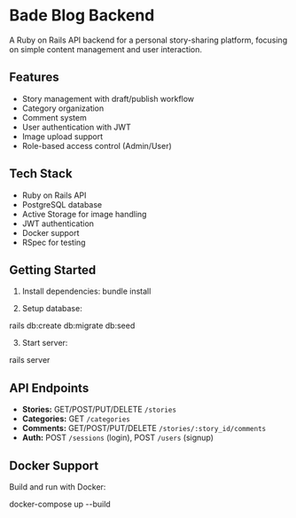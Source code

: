 # Bade Blog Backend

A Ruby on Rails API backend for a personal story-sharing platform, focusing on simple content management and user interaction.

## Features

- Story management with draft/publish workflow
- Category organization
- Comment system
- User authentication with JWT
- Image upload support
- Role-based access control (Admin/User)

## Tech Stack

- Ruby on Rails API
- PostgreSQL database
- Active Storage for image handling
- JWT authentication
- Docker support
- RSpec for testing

## Getting Started

1. Install dependencies:
   bundle install

2. Setup database:

rails db:create db:migrate db:seed

3. Start server:

rails server

## API Endpoints

- **Stories:** GET/POST/PUT/DELETE `/stories`
- **Categories:** GET `/categories`
- **Comments:** GET/POST/PUT/DELETE `/stories/:story_id/comments`
- **Auth:** POST `/sessions` (login), POST `/users` (signup)

## Docker Support

Build and run with Docker:

docker-compose up --build
